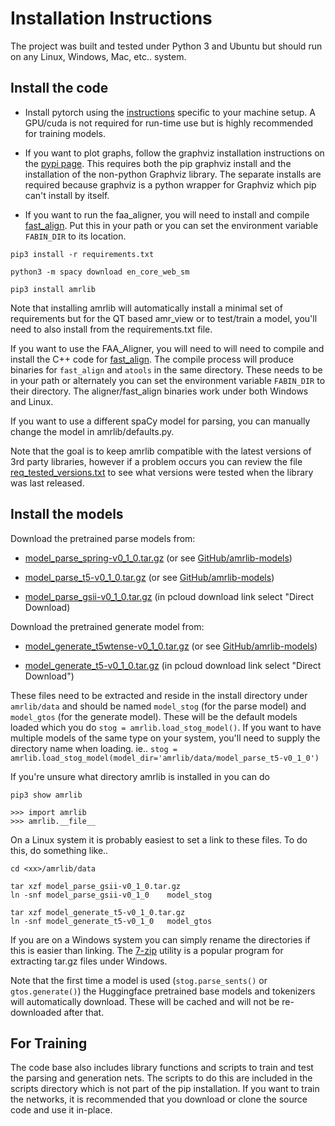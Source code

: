 # Installation Instructions

The project was built and tested under Python 3 and Ubuntu but should run on any Linux, Windows, Mac, etc.. system.


## Install the code

* Install pytorch using the [instructions](https://pytorch.org/) specific to your machine setup. A GPU/cuda is not required
for run-time use but is highly recommended for training models.

* If you want to plot graphs, follow the graphviz installation instructions on the [pypi page](https://pypi.org/project/graphviz/).
This requires both the pip graphviz install and the installation of the non-python Graphviz library.  The separate installs
are required because graphviz is a python wrapper for Graphviz which pip can't install by itself.

* If you want to run the faa_aligner, you will need to install and compile [fast_align](https://github.com/clab/fast_align).
Put this in your path or you can set the environment variable `FABIN_DIR` to its location.

`pip3 install -r requirements.txt`

`python3 -m spacy download en_core_web_sm`

`pip3 install amrlib`

Note that installing amrlib will automatically install a minimal set of requirements but for the QT based amr_view
or to test/train a model, you'll need to also install from the requirements.txt file.

If you want to use the FAA_Aligner, you will need to will need to compile and install the C++ code for
[fast_align](https://github.com/clab/fast_align).  The compile process will produce binaries for `fast_align`
and `atools` in the same directory. These needs to be in your path or alternately you can set the environment
variable `FABIN_DIR` to their directory.  The aligner/fast_align binaries work under both Windows and Linux.

If you want to use a different spaCy model for parsing, you can manually change the model in amrlib/defaults.py.

Note that the goal is to keep amrlib compatible with the latest versions of 3rd party libraries, however if a problem occurs you can
review the file [req_tested_versions.txt](https://github.com/bjascob/amrlib/blob/master/req_tested_versions.txt) to see
what versions were tested when the library was last released.


## Install the models

Download the pretrained parse models from:

* [model_parse_spring-v0_1_0.tar.gz](https://github.com/bjascob/amrlib-models/releases/download/model_parse_spring-v0_1_0/model_parse_spring-v0_1_0.tar.gz)
(or see [GitHub/amrlib-models](https://github.com/bjascob/amrlib-models))

* [model_parse_t5-v0_1_0.tar.gz](https://github.com/bjascob/amrlib-models/releases/download/model_parse_t5-v0_1_0/model_parse_t5-v0_1_0.tar.gz)
(or see [GitHub/amrlib-models](https://github.com/bjascob/amrlib-models))

* [model_parse_gsii-v0_1_0.tar.gz](https://u.pcloud.link/publink/show?code=XZD2z0XZOqRtS2mNMHhMG4UhXOCNO4yzeaLk)
(in pcloud download link select "Direct Download)


Download the pretrained generate model from:

* [model_generate_t5wtense-v0_1_0.tar.gz](https://github.com/bjascob/amrlib-models/releases/download/model_generate_t5wtense-v0_1_0/model_generate_t5wtense-v0_1_0.tar.gz)
(or see [GitHub/amrlib-models](https://github.com/bjascob/amrlib-models))

* [model_generate_t5-v0_1_0.tar.gz](https://u.pcloud.link/publink/show?code=XZF2z0XZwTDm0pVFIAYjdAbsqUJ83SYoQSdV)
(in pcloud download link select "Direct Download")

These files need to be extracted and reside in the install directory under `amrlib/data` and should be named
`model_stog` (for the parse model) and `model_gtos` (for the generate model).  These will be the default models
loaded which you do `stog = amrlib.load_stog_model()`.  If you want to have multiple models of the same type on
your system, you'll need to supply the directory name when loading.  ie..
`stog = amrlib.load_stog_model(model_dir='amrlib/data/model_parse_t5-v0_1_0')`

If you're unsure what directory
amrlib is installed in you can do
```
pip3 show amrlib
```
```
>>> import amrlib
>>> amrlib.__file__
```
On a Linux system it is probably easiest to set a link to these files.  To do this, do something like..
```
cd <xx>/amrlib/data

tar xzf model_parse_gsii-v0_1_0.tar.gz
ln -snf model_parse_gsii-v0_1_0    model_stog

tar xzf model_generate_t5-v0_1_0.tar.gz
ln -snf model_generate_t5-v0_1_0   model_gtos
```
If you are on a Windows system you can simply rename the directories if this is easier than linking.
The [7-zip](https://www.7-zip.org/) utility is a popular program for extracting tar.gz files under Windows.

Note that the first time a model is used (`stog.parse_sents()` or `gtos.generate()`) the Huggingface pretrained
base models and tokenizers will automatically download. These will be cached and will not be re-downloaded
after that.


## For Training

The code base also includes library functions and scripts to train and test the parsing and generation nets.
The scripts to do this are included in the scripts directory which is not part of the pip installation.
If you want to train the networks, it is recommended that you download or clone the source code and use it in-place.
